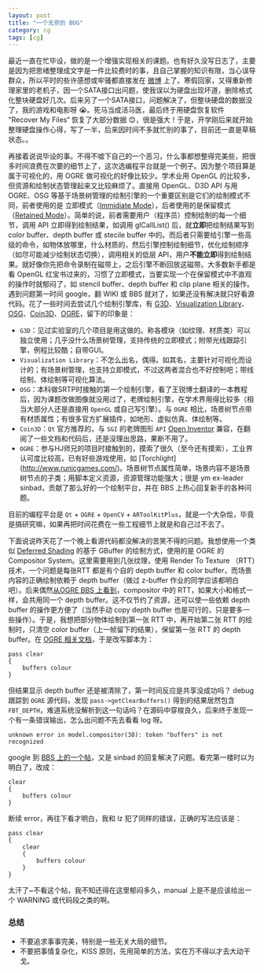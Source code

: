 ```yaml
---
layout: post
title: "一个无奈的 BUG"
category: cg
tags: [cg]
---
```


最近一直在忙毕设，做的是一个增强实现相关的课题。也有好久没写日志了，主要是因为把思绪整理成文字是一件比较费时的事，且自己掌握的知识有限，当心误导群众，所以平时的些许感想或牢骚都直接发在 [微博](http://t.sina.com/maxint) 上了。寒假回家，又得重新修理家里的老机子，因一个SATA接口出问题，使我误以为硬盘出现坏道，删除格式化整块硬盘好几次。后来另了一个SATA接口，问题解决了，但整块硬盘的数据没了，我的游戏和电影呀 :sob:。死马当成活马医，最后终于用硬盘恢复软件 "Recover My Files“ 恢复了大部分数据 :blush:，很是强大！于是，开学刚后来就开始整理硬盘操作心得，写了一半，后来因时间不多就忙别的事了，目前还一直是草稿状态。。

再接着说说毕设的事。不得不嘘下自己的一个恶习，什么事都想整得完美些，把很多时间浪费在次要的细节上了，这次选编程平台就是一个例子。因为整个项目算是属于可视化的，用 OGRE 做可视化的好像比较少。学术业用 OpenGL 的比较多，但资源和绘制状态管理起来又比较麻烦了。直接用 OpenGL、D3D API 与用 OGRE、OSG 等基于场景树管理的绘制引擎的一个重要区别是它们的绘制模式不同，前者使用的是 立即模式（[Immidiate Mode](http://en.wikipedia.org/wiki/Immediate_mode)），后者使用的是保留模式 （[Retained Mode](http://en.wikipedia.org/wiki/Retained_mode)）。简单的说，前者需要用户（程序员）控制绘制的每一个细节，调用 API 立即得到绘制结果，如调用 glCallList() 后，就<strong>立即</strong>把绘制结果写到 color buffer、depth buffer 或 stecile buffer 中的。而后者只需要给引擎一些高级的命令，如物体放哪里，什么材质的，然后引擎控制绘制细节，优化绘制顺序（如尽可能减少绘制状态切换），调用相关的低层 API，用户<strong>不能立即</strong>得到绘制结果。就好像你先把命令录制在磁带上，之后引擎不断回放这磁带。大多数新手都是看 OpenGL 红宝书过来的，习惯了立即模式，当要实现一个在保留模式中不直观的操作时就郁闷了，如 stencil buffer、depth buffer 和 clip plane 相关的操作。遇到问题第一时间 google，翻 WIKI 或 BBS 就对了，如果还没有解决就只好看源代码。花了一些时间去尝试几个绘制引擎库，有 [G3D](http://g3d.sourceforge.net/)、[Visualization Library](http://www.visualizationlibrary.com/)、[OSG](http://www.openscenegraph.org/)、[Coin3D](http://www.coin3d.org/)、[OGRE](http://www.ogre3d.org/)，留下的印象是：

- `G3D`：见过实验室的几个项目是用这做的。称各模块（如纹理、材质类）可以独立使用；几乎没什么场景树管理，支持传统的立即模式；附带光线跟踪引擎，例程比较酷；自带GUI。
- `Visualization Library`：不怎么出名，偶得。如其名，主要针对可视化而设计的；有场景树管理，也支持立即模式，不过这两者混合也不好控制吧；带线绘制、体绘制等可视化算法。
- `OSG`：本科做SRTP时接触的第一个绘制引擎，看了王锐博士翻译的一本教程后，因为课题改做图像就没用过了，老牌绘制引擎，在学术界用得比较多（相当大部分人还是直接用 `OpenGL` 或自己写引擎）。与 `OGRE` 相比，场景树节点带有材质属性；有很多官方扩展插件，如地形、虚拟仿真、体绘制等。
- `Coin3D`：`Qt` 官方推荐的，与 `SGI` 的老牌图形 `API` [Open Inventor](http://en.wikipedia.org/wiki/Open_Inventor) 兼容，在翻阅了一些文档和代码后，还是没理出思路，果断不用了。
- `OGRE`：参与HJ师兄的项目时接触到的，摸索了很久（至今还有摸索），工业界认可度比较高，已有好些游戏使用，如 [Torchlight] (http://www.runicgames.com/)。场景树节点属性简单，场景内容不是场景树节点的子类；用脚本定义资源，资源管理功能强大；很是 ym ex-leader sinbad，贡献了那么好的一个绘制平台，并在 BBS 上热心回复新手的各种问题。


目前的编程平台是 `Qt` + `OGRE` + `OpenCV` + `ARToolKitPlus`，就是一个大杂烩，毕竟是搞研究嘛，如果再把时间花费在一些工程细节上就是和自己过不去了。

下面说说昨天花了一个晚上看源代码都没解决的苦笑不得的问题。我想使用一个类似 [Deferred Shading](http://en.wikipedia.org/wiki/Deferred_shading) 的基于 GBuffer 的绘制方式，使用的是 OGRE 的 Compositor System。这里需要用到几张纹理，使用 Render To Texture （RTT）技术，一个问题是每张RTT 都是有个自的 depth buffer 和 color buffer，而场景内容的正确绘制依赖于 depth buffer（做过 z-buffer 作业的同学应该都明白吧）。后来偶然[从OGRE BBS 上看到](http://www.ogre3d.org/forums/viewtopic.php?f=2&amp;t=46263&amp;start=0)，compositor 中的 RTT，如果大小和格式一样，会共用同一个 depth buffer。这不仅节约了资源，还可以使一些依赖 depth buffer 的操作更方便了（当然手动 copy depth buffer 也是可行的，只是要多一些操作）。于是，我想把部分物体绘制到第一张 RTT 中，再开始第二张 RTT 的绘制时，只清空 color buffer（上一帧留下的结果），保留第一张 RTT 的 depth buffer。在 [OGRE 相关文档](http://www.ogre3d.org/docs/manual/manual_32.html#compositor_clear)，于是改写脚本为：


```
pass clear
{
    buffers colour
}
```

但结果显示 depth buffer 还是被清除了，第一时间反应是共享没成功吗？ debug 跟踪到 `OGRE` 源代码，发现 `pass->getClearBuffers()` 得到的结果居然包含 `FBT_DEPTH`，难道系统没解析到这一句话吗？在源码中穿梭良久，后来终于发现一个有一条错误输出，怎么出问题不先去看看 log 呀。


```
unknown error in model.compositor(38): token "buffers" is not recognized
```

google 到 [BBS 上的一个帖](http://www.ogre3d.org/forums/viewtopic.php?f=2&amp;t=46043&amp;p=422642#p422642)，又是 sinbad 的回复解决了问题。看完第一楼时以为明白了，改成：

```
clear
{
    buffers colour
}
```

断续 error，再往下看才明白，我和 lz 犯了同样的错误，正确的写法应该是：

```
pass clear
{
    clear
    {
        buffers colour
    }
}
```

太汗了~不看这个帖，我不知还得在这里郁闷多久，manual 上是不是应该给出一个 WARNING 或代码段之类的啊。

### 总结

- 不要追求事事完美，特别是一些无关大局的细节。
- 不要把事情复杂化，KISS 原则，先用简单的方法，实在万不得以才去大动干戈。
